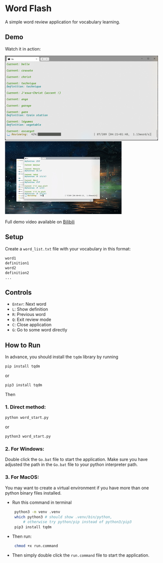 # Word Flash
A simple word review application for vocabulary learning.

## Demo
Watch it in action:

![Application Interface](assets/video/demo.png)
![Demo Animation](assets/video/gif_demo.gif)

Full demo video available on [Bilibili](https://www.bilibili.com/video/BV1rB9vYGE8M/)

## Setup
Create a `word_list.txt` file with your vocabulary in this format:
```
word1
definition1
word2
definition2
...
```

## Controls
- `Enter`: Next word
- `L`: Show definition
- `R`: Previous word
- `Q`: Exit review mode
- `C`: Close application
- `G`: Go to some word directly

## How to Run
In advance, you should install the `tqdm` library by running
```bash
pip install tqdm
```
or
```bash
pip3 install tqdm
```
Then


### 1. Direct method:

```bash
python word_start.py
```

or

```bash
python3 word_start.py
```

### 2. For Windows:
 Double click the `Go.bat` file to start the application. Make sure you have adjusted the path in the `Go.bat` file to your python interpreter path.

### 3. For MacOS:
You may want to create a virtual environment if you have more than one python binary files installed.
- Run this command in terminal
  ```bash
   python3 -m venv .venv
   which python3 # should show .venv/bin/python, 
       # otherwise try python/pip instead of python3/pip3
   pip3 install tqdm
  ```
- Then run:
  ```bash
   chmod +x run.command
  ```

- Then simply double click the `run.command` file to start the application.